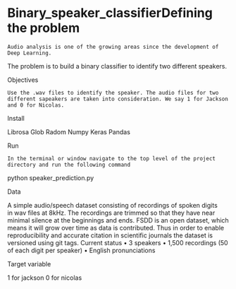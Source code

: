 # Binary_speaker_classifierDefining the problem
	Audio analysis is one of the growing areas since the development of Deep Learning.
The problem is to build a binary classifier to identify two different speakers.

Objectives

	Use the .wav files to identify the speaker. The audio files for two different sapeakers are taken into consideration. We say 1 for Jackson and 0 for Nicolas.

Install 

Librosa
Glob
Radom
Numpy
Keras
Pandas

Run

	In the terminal or window navigate to the top level of the project directory and run the following command
python speaker_prediction.py

Data

A simple audio/speech dataset consisting of recordings of spoken digits in wav files at 8kHz. The recordings are trimmed so that they have near minimal silence at the beginnings and ends.
FSDD is an open dataset, which means it will grow over time as data is contributed. Thus in order to enable reproducibility and accurate citation in scientific journals the dataset is versioned using git tags.
Current status
•	3 speakers
•	1,500 recordings (50 of each digit per speaker)
•	English pronunciations

Target variable

1 for jackson
0 for nicolas
